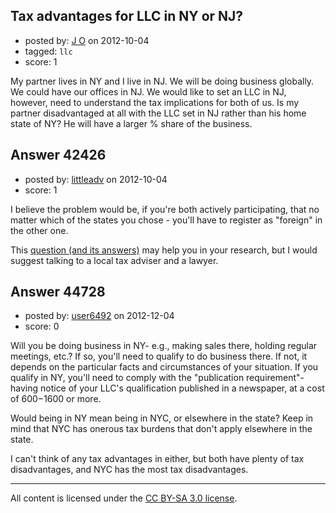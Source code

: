 ## Tax advantages for LLC in NY or NJ?

- posted by: [J O](https://stackexchange.com/users/-1/20003-j-o) on 2012-10-04
- tagged: `llc`
- score: 1

My partner lives in NY and I live in NJ.  We will be doing business globally.  We could have our offices in NJ.  We would like to set an LLC in NJ, however, need to understand the tax implications for both of us.  Is my partner disadvantaged at all with the LLC set in NJ rather than his home state of NY?  He will have a larger % share of the business.


## Answer 42426

- posted by: [littleadv](https://stackexchange.com/users/-1/13808-littleadv) on 2012-10-04
- score: 1

<p>I believe the problem would be, if you're both actively participating, that no matter which of the states you chose - you'll have to register as "foreign" in the other one.</p>

<p>This <a href="http://answers.onstartups.com/questions/664/llc-incorporation-implications-when-selling-software-online">question (and its answers)</a> may help you in your research, but I would suggest talking to a local tax adviser and a lawyer.</p>



## Answer 44728

- posted by: [user6492](https://stackexchange.com/users/-1/6492-user6492) on 2012-12-04
- score: 0

Will you be doing business in NY- e.g., making sales there, holding regular meetings, etc.? If so, you'll need to qualify to do business there.  If not, it depends on the particular facts and circumstances of your situation.  If you qualify in NY, you'll need to comply with the "publication requirement"- having notice of your LLC's qualification published in a newspaper, at a cost of $600-$1600 or more.

Would being in NY mean being in NYC, or elsewhere in the state? Keep in mind that NYC has onerous tax burdens that don't apply elsewhere in the state.

I can't think of any tax advantages in either, but both have plenty of tax disadvantages, and NYC has the most tax disadvantages.



---

All content is licensed under the [CC BY-SA 3.0 license](https://creativecommons.org/licenses/by-sa/3.0/).
